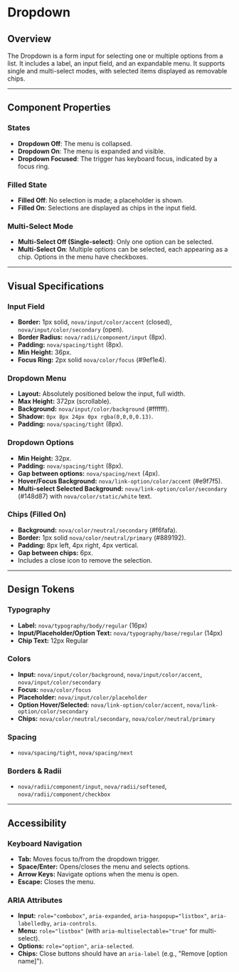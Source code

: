 # Dropdown

## Overview

The Dropdown is a form input for selecting one or multiple options from a list. It includes a label, an input field, and an expandable menu. It supports single and multi-select modes, with selected items displayed as removable chips.

---

## Component Properties

### States
- **Dropdown Off**: The menu is collapsed.
- **Dropdown On**: The menu is expanded and visible.
- **Dropdown Focused**: The trigger has keyboard focus, indicated by a focus ring.

### Filled State
- **Filled Off**: No selection is made; a placeholder is shown.
- **Filled On**: Selections are displayed as chips in the input field.

### Multi-Select Mode
- **Multi-Select Off (Single-select)**: Only one option can be selected.
- **Multi-Select On**: Multiple options can be selected, each appearing as a chip. Options in the menu have checkboxes.

---

## Visual Specifications

### Input Field
- **Border:** 1px solid, `nova/input/color/accent` (closed), `nova/input/color/secondary` (open).
- **Border Radius:** `nova/radii/component/input` (8px).
- **Padding:** `nova/spacing/tight` (8px).
- **Min Height:** 36px.
- **Focus Ring:** 2px solid `nova/color/focus` (#9ef1e4).

### Dropdown Menu
- **Layout:** Absolutely positioned below the input, full width.
- **Max Height:** 372px (scrollable).
- **Background:** `nova/input/color/background` (#ffffff).
- **Shadow:** `0px 8px 24px 0px rgba(0,0,0,0.13)`.
- **Padding:** `nova/spacing/tight` (8px).

### Dropdown Options
- **Min Height:** 32px.
- **Padding:** `nova/spacing/tight` (8px).
- **Gap between options:** `nova/spacing/next` (4px).
- **Hover/Focus Background:** `nova/link-option/color/accent` (#e9f7f5).
- **Multi-select Selected Background:** `nova/link-option/color/secondary` (#148d87) with `nova/color/static/white` text.

### Chips (Filled On)
- **Background:** `nova/color/neutral/secondary` (#f6fafa).
- **Border:** 1px solid `nova/color/neutral/primary` (#889192).
- **Padding:** 8px left, 4px right, 4px vertical.
- **Gap between chips:** 6px.
- Includes a close icon to remove the selection.

---

## Design Tokens

### Typography
- **Label:** `nova/typography/body/regular` (16px)
- **Input/Placeholder/Option Text:** `nova/typography/base/regular` (14px)
- **Chip Text:** 12px Regular

### Colors
- **Input:** `nova/input/color/background`, `nova/input/color/accent`, `nova/input/color/secondary`
- **Focus:** `nova/color/focus`
- **Placeholder:** `nova/input/color/placeholder`
- **Option Hover/Selected:** `nova/link-option/color/accent`, `nova/link-option/color/secondary`
- **Chips:** `nova/color/neutral/secondary`, `nova/color/neutral/primary`

### Spacing
- `nova/spacing/tight`, `nova/spacing/next`

### Borders & Radii
- `nova/radii/component/input`, `nova/radii/softened`, `nova/radii/component/checkbox`

---

## Accessibility

### Keyboard Navigation
- **Tab:** Moves focus to/from the dropdown trigger.
- **Space/Enter:** Opens/closes the menu and selects options.
- **Arrow Keys:** Navigate options when the menu is open.
- **Escape:** Closes the menu.

### ARIA Attributes
- **Input:** `role="combobox"`, `aria-expanded`, `aria-haspopup="listbox"`, `aria-labelledby`, `aria-controls`.
- **Menu:** `role="listbox"` (with `aria-multiselectable="true"` for multi-select).
- **Options:** `role="option"`, `aria-selected`.
- **Chips:** Close buttons should have an `aria-label` (e.g., "Remove [option name]").
